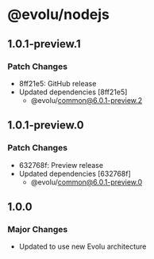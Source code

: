 # @evolu/nodejs

## 1.0.1-preview.1

### Patch Changes

- 8ff21e5: GitHub release
- Updated dependencies [8ff21e5]
  - @evolu/common@6.0.1-preview.2

## 1.0.1-preview.0

### Patch Changes

- 632768f: Preview release
- Updated dependencies [632768f]
  - @evolu/common@6.0.1-preview.0

## 1.0.0

### Major Changes

- Updated to use new Evolu architecture
